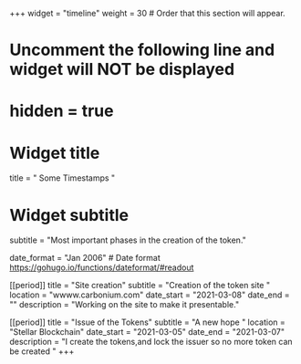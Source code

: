 +++
widget = "timeline"
weight = 30  # Order that this section will appear.

# Uncomment the following line and widget will NOT be displayed

# hidden = true

# Widget title

title = " Some Timestamps "

# Widget subtitle

subtitle = "Most important phases in the creation of the token."

date_format = "Jan 2006" # Date format https://gohugo.io/functions/dateformat/#readout

[[period]]
  title = "Site creation"
  subtitle = "Creation of the token site "
  location = "wwww.carbonium.com"
  date_start = "2021-03-08"
  date_end = ""
  description = "Working on the site to make it presentable."

[[period]]
  title = "Issue of the Tokens"
  subtitle = "A new hope "
  location = "Stellar Blockchain"
  date_start = "2021-03-05"
  date_end = "2021-03-07"
  description = "I create the tokens,and lock the issuer so no more token can be created "
+++

